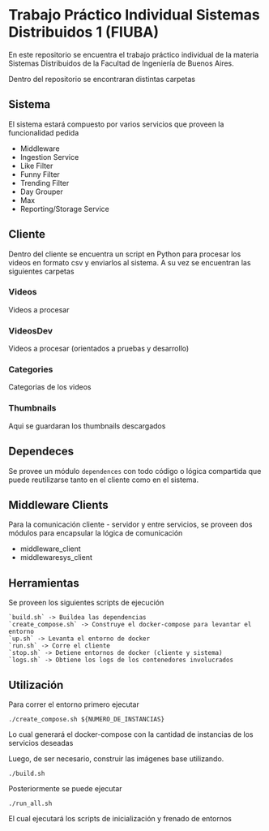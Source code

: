 # Trabajo Práctico Individual Sistemas Distribuidos 1 (FIUBA)
 
En este repositorio se encuentra el trabajo práctico individual de la materia Sistemas Distribuidos de la Facultad de Ingeniería de Buenos Aires.
 
Dentro del repositorio se encontraran distintas carpetas
 
## Sistema
 
El sistema estará compuesto por varios servicios que proveen la funcionalidad pedida
 
- Middleware
- Ingestion Service
- Like Filter
- Funny Filter
- Trending Filter
- Day Grouper
- Max
- Reporting/Storage Service
 
## Cliente
 
Dentro del cliente se encuentra un script en Python para procesar los videos en formato csv y enviarlos al sistema.
A su vez se encuentran las siguientes carpetas
 
### Videos
 
Videos a procesar
 
### VideosDev
 
Videos a procesar (orientados a pruebas y desarrollo)
 
### Categories
 
Categorias de los videos
 
### Thumbnails
 
Aqui se guardaran los thumbnails descargados
 
## Dependeces
Se provee un módulo `dependences` con todo código o lógica compartida que puede reutilizarse tanto en el cliente como en el sistema.
 
## Middleware Clients
Para la comunicación cliente - servidor y entre servicios, se proveen dos módulos para encapsular la lógica de comunicación
 
- middleware_client
- middlewaresys_client
 
## Herramientas
Se proveen los siguientes scripts de ejecución
 
```
`build.sh` -> Buildea las dependencias
`create_compose.sh` -> Construye el docker-compose para levantar el entorno
`up.sh` -> Levanta el entorno de docker
`run.sh` -> Corre el cliente
`stop.sh` -> Detiene entornos de docker (cliente y sistema)
`logs.sh` -> Obtiene los logs de los contenedores involucrados
```
 
## Utilización
 
Para correr el entorno primero ejecutar
 
```
./create_compose.sh ${NUMERO_DE_INSTANCIAS}
```
 
Lo cual generará el docker-compose con la cantidad de instancias de los servicios deseadas
 
Luego, de ser necesario, construir las imágenes base utilizando.
 
```
./build.sh
```
 
Posteriormente se puede ejecutar
```
./run_all.sh
```
 
El cual ejecutará los scripts de inicialización y frenado de entornos